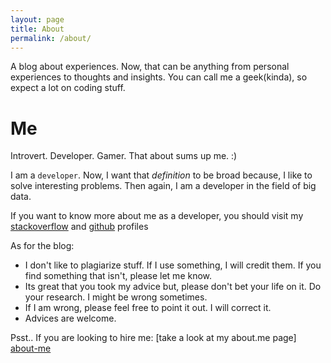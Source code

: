 ```yaml
---
layout: page
title: About
permalink: /about/
---
```


A blog about experiences. Now, that can be anything from personal experiences to thoughts and insights. You can call me a geek(kinda), so expect a lot on coding stuff. 

# Me

Introvert. Developer. Gamer. That about sums up me. :)

I am a `developer`. Now, I want that _definition_ to be broad because, I like to solve interesting problems. Then again, I am a developer in the field of big data. 

If you want to know more about me as a developer, you should visit my [stackoverflow][so] and [github][gh] profiles

As for the blog: 
* I don't like to plagiarize stuff. If I use something, I will credit them. If you find something that isn't, please let me know.  
* Its great that you took my advice but, please don't bet your life on it. Do your research. I might be wrong sometimes. 
* If I am wrong, please feel free to point it out. I will correct it. 
* Advices are welcome.  




Psst.. If you are looking to hire me: [take a look at my about.me page] [about-me]  

[so]: https://stackoverflow.com/users/1101823/phani-rahul
[gh]: https://github.com/rahulpedduri
[about-me]: https://about.me/rahul.pedduri
